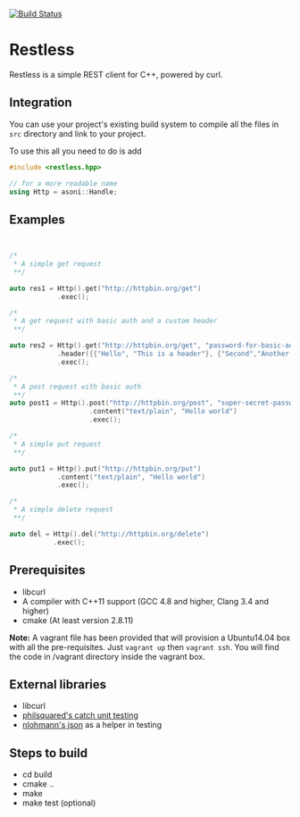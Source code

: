 [![Build Status](https://drone.io/github.com/anuragsoni/restless/status.png)](https://drone.io/github.com/anuragsoni/restless/latest)
# Restless
Restless is a simple REST client for C++, powered by curl.


## Integration

You can use your project's existing build system to compile
all the files in `src` directory and link to your project.

To use this all you need to do is add

```cpp
#include <restless.hpp>

// for a more readable name
using Http = asoni::Handle;
```

## Examples

```cpp


/*
 * A simple get request
 **/

auto res1 = Http().get("http://httpbin.org/get")
            .exec();

/*
 * A get request with basic auth and a custom header
 **/

auto res2 = Http().get("http://httpbin.org/get", "password-for-basic-auth")
            .header({{"Hello", "This is a header"}, {"Second","Another header"}})
            .exec();

/*
 * A post request with basic auth
 **/
auto post1 = Http().post("http://httpbin.org/post", "super-secret-password")
                    .content("text/plain", "Hello world")
                    .exec();

/*
 * A simple put request
 **/

auto put1 = Http().put("http://httpbin.org/put")
            .content("text/plain", "Hello world")
            .exec();

/*
 * A simple delete request
 **/

auto del = Http().del("http://httpbin.org/delete")
           .exec();


```


## Prerequisites
* libcurl
* A compiler with C++11 support (GCC 4.8 and higher, Clang 3.4 and higher)
* cmake (At least version 2.8.11)

**Note:** A vagrant file has been provided that will provision a Ubuntu14.04
box with all the pre-requisites. Just ```vagrant up``` then ```vagrant ssh```.
You will find the code in /vagrant directory inside the vagrant box.

## External libraries
* libcurl
* [philsquared's catch unit testing](https://github.com/philsquared/Catch)
* [nlohmann's json](https://github.com/nlohmann/json) as a helper in testing

## Steps to build
* cd build
* cmake ..
* make
* make test (optional)
